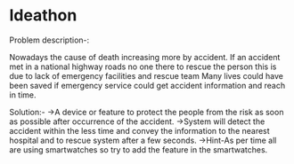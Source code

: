 # Ideathon
Problem description-:

Nowadays the cause of death increasing more by accident. If an accident met in a national highway roads no one there to rescue the person this is due to lack of emergency facilities and rescue team
Many lives could have been saved if emergency service could get accident information and reach in time.


Solution:-
->A device or feature to protect the people from the risk as soon as possible after occurrence of the accident. 
->System will detect the accident within the less time and convey the information to the nearest hospital and to rescue system after a few seconds.
->Hint-As per time all are using smartwatches so try to add the feature in the smartwatches.
